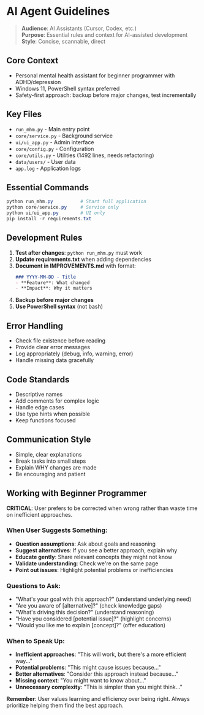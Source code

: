 # AI Agent Guidelines

> **Audience**: AI Assistants (Cursor, Codex, etc.)  
> **Purpose**: Essential rules and context for AI-assisted development  
> **Style**: Concise, scannable, direct

## Core Context
- Personal mental health assistant for beginner programmer with ADHD/depression
- Windows 11, PowerShell syntax preferred
- Safety-first approach: backup before major changes, test incrementally

## Key Files
- `run_mhm.py` - Main entry point
- `core/service.py` - Background service  
- `ui/ui_app.py` - Admin interface
- `core/config.py` - Configuration
- `core/utils.py` - Utilities (1492 lines, needs refactoring)
- `data/users/` - User data
- `app.log` - Application logs

## Essential Commands
```powershell
python run_mhm.py          # Start full application
python core/service.py     # Service only
python ui/ui_app.py        # UI only
pip install -r requirements.txt
```

## Development Rules
1. **Test after changes**: `python run_mhm.py` must work
2. **Update requirements.txt** when adding dependencies
3. **Document in IMPROVEMENTS.md** with format:
   ```markdown
   ### YYYY-MM-DD - Title
   - **Feature**: What changed
   - **Impact**: Why it matters
   ```
4. **Backup before major changes**
5. **Use PowerShell syntax** (not bash)

## Error Handling
- Check file existence before reading
- Provide clear error messages
- Log appropriately (debug, info, warning, error)
- Handle missing data gracefully

## Code Standards
- Descriptive names
- Add comments for complex logic
- Handle edge cases
- Use type hints when possible
- Keep functions focused

## Communication Style
- Simple, clear explanations
- Break tasks into small steps
- Explain WHY changes are made
- Be encouraging and patient

## Working with Beginner Programmer
**CRITICAL**: User prefers to be corrected when wrong rather than waste time on inefficient approaches.

### When User Suggests Something:
- **Question assumptions**: Ask about goals and reasoning
- **Suggest alternatives**: If you see a better approach, explain why
- **Educate gently**: Share relevant concepts they might not know
- **Validate understanding**: Check we're on the same page
- **Point out issues**: Highlight potential problems or inefficiencies

### Questions to Ask:
- "What's your goal with this approach?" (understand underlying need)
- "Are you aware of [alternative]?" (check knowledge gaps)
- "What's driving this decision?" (understand reasoning)
- "Have you considered [potential issue]?" (highlight concerns)
- "Would you like me to explain [concept]?" (offer education)

### When to Speak Up:
- **Inefficient approaches**: "This will work, but there's a more efficient way..."
- **Potential problems**: "This might cause issues because..."
- **Better alternatives**: "Consider this approach instead because..."
- **Missing context**: "You might want to know about..."
- **Unnecessary complexity**: "This is simpler than you might think..."

**Remember**: User values learning and efficiency over being right. Always prioritize helping them find the best approach.
